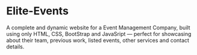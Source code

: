 # Elite-Events
A complete and dynamic website for a Event Management Company, built using only HTML, CSS, BootStrap and JavaSript — perfect for showcasing about their team, previous work, listed events, other services and contact details.
